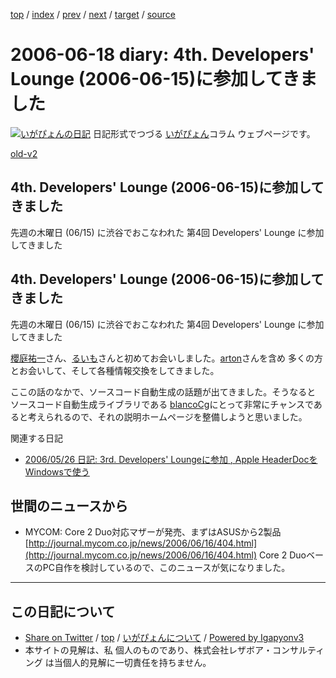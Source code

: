 [top](../index.html) 
 / [index](index.html) 
 / [prev](ig060616.html) 
 / [next](ig060624.html) 
 / [target](http://www.igapyon.jp/igapyon/diary/2006/ig060618.html) 
 / [source](https://github.com/igapyon/diary/blob/master/2006/ig060618.src.md) 

2006-06-18 diary: 4th. Developers' Lounge (2006-06-15)に参加してきました
=====================================================================================================
[![いがぴょんの日記](http://www.igapyon.jp/igapyon/diary/images/iga200306s.jpg "いがぴょん")](http://www.igapyon.jp/igapyon/diary/memo/memoigapyon.html) 日記形式でつづる [いがぴょん](http://www.igapyon.jp/igapyon/diary/memo/memoigapyon.html)コラム ウェブページです。

[old-v2](ig060618-orig.html)

## 4th. Developers' Lounge (2006-06-15)に参加してきました

先週の木曜日 (06/15) に渋谷でおこなわれた 第4回 Developers' Lounge に参加してきました


## 4th. Developers' Lounge (2006-06-15)に参加してきました

先週の木曜日 (06/15) に渋谷でおこなわれた 第4回 Developers' Lounge  に参加してきました

[櫻庭祐一](http://www.javainthebox.net/)さん、[るいも](http://www.ruimo.com/)さんと初めてお会いしました。[arton](http://arton.no-ip.info/diary/)さんを含め 多くの方とお会いして、そして各種情報交換をしてきました。

ここの話のなかで、ソースコード自動生成の話題が出てきました。そうなると ソースコード自動生成ライブラリである [blancoCg](http://www.igapyon.jp/blanco/blancocg.html)にとって非常にチャンスであると考えられるので、それの説明ホームページを整備しようと思いました。

関連する日記

* [2006/05/26 日記: 3rd. Developers' Loungeに参加 , Apple HeaderDocを Windowsで使う](ig060526.html)

## 世間のニュースから

* MYCOM: Core 2 Duo対応マザーが発売、まずはASUSから2製品
  [http://journal.mycom.co.jp/news/2006/06/16/404.html](http://journal.mycom.co.jp/news/2006/06/16/404.html)
  Core 2 DuoベースのPC自作を検討しているので、このニュースが気になりました。


----------------------------------------------------------------------------------------------------

## この日記について

* [Share on Twitter](https://twitter.com/intent/tweet?hashtags=igapyon%2Cdiary%2C%E3%81%84%E3%81%8C%E3%81%B4%E3%82%87%E3%82%93&text=4th.+Developers%27+Lounge+%282006-06-15%29%E3%81%AB%E5%8F%82%E5%8A%A0%E3%81%97%E3%81%A6%E3%81%8D%E3%81%BE%E3%81%97%E3%81%9F&url=http%3A%2F%2Fwww.igapyon.jp%2Figapyon%2Fdiary%2F2006%2Fig060618.html) / [top](../index.html) / [いがぴょんについて](http://www.igapyon.jp/igapyon/diary/memo/memoigapyon.html) / [Powered by Igapyonv3](https://github.com/igapyon/igapyonv3)
* 本サイトの見解は、私 個人のものであり、株式会社レザボア・コンサルティング は当個人的見解に一切責任を持ちません。 
